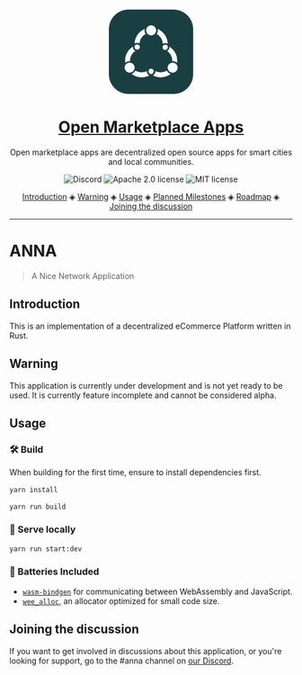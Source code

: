 <p align="center">
  <br>
  <a href="https://openmarketplace.org/">
     <img
      alt="open marketplace apps"
      src="./static/logo.svg"
      width="150"
    />
  </a>
</p>


<h1 align="center"><a href="https://openmarketplace.org"> Open Marketplace Apps</a></h1>

<p align="center">Open marketplace apps are decentralized open source apps for smart cities and local communities.</p>

<p align="center">
  <a href="https://discord.gg/XDQQcJC" style="text-decoration:none;"><img src="https://img.shields.io/badge/Discord-9cf.svg?logo=discord" alt="Discord"></a>
  <a href="https://github.com/open-marketplace-applications/anna/blob/master/LICENSE_APACHE" style="text-decoration:none;"><img src="https://img.shields.io/github/license/open-marketplace-applications/anna.svg" alt="Apache 2.0 license"></a>
  <a href="https://github.com/open-marketplace-applications/anna/blob/master/LICENSE_MIT" style="text-decoration:none;"><img src="https://img.shields.io/github/license/open-marketplace-applications/anna.svg" alt="MIT license"></a>
</p>

<p align="center">
  <a href="#introduction">Introduction</a> ◈
  <a href="#warning">Warning</a> ◈
  <a href="#usage">Usage</a> ◈
  <a href="#planned-milestones">Planned Milestones</a> ◈  
  <a href="#roadmap">Roadmap</a> ◈
  <a href="#joining-the-discussion">Joining the discussion</a>
</p>

---

# ANNA 

> A Nice Network Application

## Introduction
This is an implementation of a decentralized eCommerce Platform written in Rust.

## Warning
This application is currently under development and is not yet ready to be used. It is currently feature incomplete and cannot be considered alpha.

## Usage

### 🛠️ Build

When building for the first time, ensure to install dependencies first.

```
yarn install
```

```
yarn run build
```

### 🔬 Serve locally

```
yarn run start:dev
```


### 🔋 Batteries Included

* [`wasm-bindgen`](https://github.com/rustwasm/wasm-bindgen) for communicating
  between WebAssembly and JavaScript.
* [`wee_alloc`](https://github.com/rustwasm/wee_alloc), an allocator optimized
  for small code size.


## Joining the discussion
If you want to get involved in discussions about this application, or you're looking for support, go to the #anna channel on [our Discord](https://discord.gg/XDQQcJC).